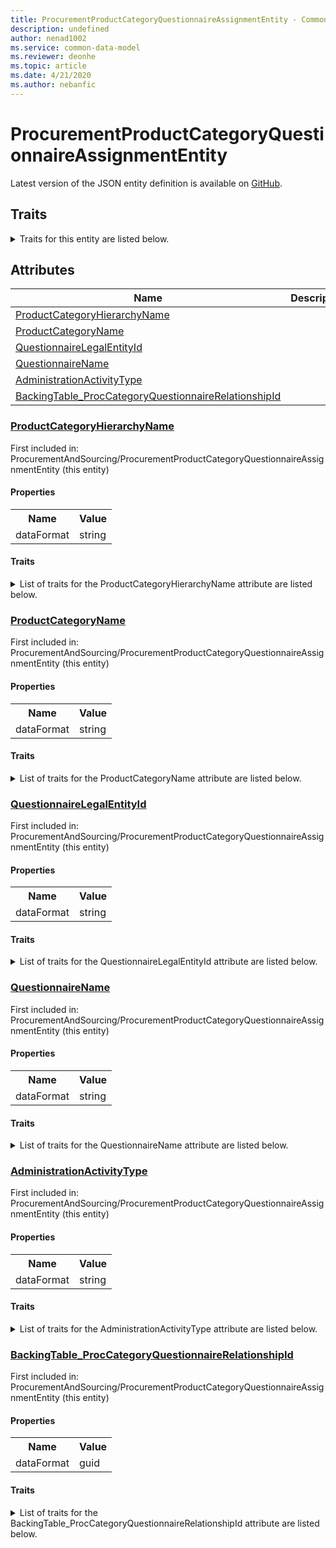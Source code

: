 ```yaml
---
title: ProcurementProductCategoryQuestionnaireAssignmentEntity - Common Data Model | Microsoft Docs
description: undefined
author: nenad1002
ms.service: common-data-model
ms.reviewer: deonhe
ms.topic: article
ms.date: 4/21/2020
ms.author: nebanfic
---
```


# ProcurementProductCategoryQuestionnaireAssignmentEntity

  
 Latest version of the JSON entity definition is available on <a href="https://github.com/Microsoft/CDM/tree/master/schemaDocuments/core/operationsCommon/Entities/SupplyChain/ProcurementAndSourcing/ProcurementProductCategoryQuestionnaireAssignmentEntity.cdm.json" target="_blank">GitHub</a>.  

## Traits

<details>
<summary>Traits for this entity are listed below.  
</summary>

**is.CDM.entityVersion**  
  <table><tr><th>Parameter</th><th>Value</th><th>Data type</th><th>Explanation</th></tr><tr><td>versionNumber</td><td>"1.0.0"</td><td>string</td><td>semantic version number of the entity</td></tr></table>

**is.application.releaseVersion**  
  <table><tr><th>Parameter</th><th>Value</th><th>Data type</th><th>Explanation</th></tr><tr><td>releaseVersion</td><td>"10.0.13.0"</td><td>string</td><td>semantic version number of the application introducing this entity</td></tr></table>

</details>

## Attributes

|Name|Description|First Included in Instance|
|---|---|---|
|[ProductCategoryHierarchyName](#ProductCategoryHierarchyName)||<a href="ProcurementProductCategoryQuestionnaireAssignmentEntity.md" target="_blank">ProcurementAndSourcing/ProcurementProductCategoryQuestionnaireAssignmentEntity</a>|
|[ProductCategoryName](#ProductCategoryName)||<a href="ProcurementProductCategoryQuestionnaireAssignmentEntity.md" target="_blank">ProcurementAndSourcing/ProcurementProductCategoryQuestionnaireAssignmentEntity</a>|
|[QuestionnaireLegalEntityId](#QuestionnaireLegalEntityId)||<a href="ProcurementProductCategoryQuestionnaireAssignmentEntity.md" target="_blank">ProcurementAndSourcing/ProcurementProductCategoryQuestionnaireAssignmentEntity</a>|
|[QuestionnaireName](#QuestionnaireName)||<a href="ProcurementProductCategoryQuestionnaireAssignmentEntity.md" target="_blank">ProcurementAndSourcing/ProcurementProductCategoryQuestionnaireAssignmentEntity</a>|
|[AdministrationActivityType](#AdministrationActivityType)||<a href="ProcurementProductCategoryQuestionnaireAssignmentEntity.md" target="_blank">ProcurementAndSourcing/ProcurementProductCategoryQuestionnaireAssignmentEntity</a>|
|[BackingTable_ProcCategoryQuestionnaireRelationshipId](#BackingTable_ProcCategoryQuestionnaireRelationshipId)||<a href="ProcurementProductCategoryQuestionnaireAssignmentEntity.md" target="_blank">ProcurementAndSourcing/ProcurementProductCategoryQuestionnaireAssignmentEntity</a>|

### <a href=#ProductCategoryHierarchyName name="ProductCategoryHierarchyName">ProductCategoryHierarchyName</a>

First included in: ProcurementAndSourcing/ProcurementProductCategoryQuestionnaireAssignmentEntity (this entity)  

#### Properties

<table><tr><th>Name</th><th>Value</th></tr><tr><td>dataFormat</td><td>string</td></tr></table>

#### Traits

<details>
<summary>List of traits for the ProductCategoryHierarchyName attribute are listed below.</summary>

**is.dataFormat.character**  
**is.dataFormat.big**  
**is.dataFormat.array**  
**is.dataFormat.character**  
**is.dataFormat.array**  
</details>

### <a href=#ProductCategoryName name="ProductCategoryName">ProductCategoryName</a>

First included in: ProcurementAndSourcing/ProcurementProductCategoryQuestionnaireAssignmentEntity (this entity)  

#### Properties

<table><tr><th>Name</th><th>Value</th></tr><tr><td>dataFormat</td><td>string</td></tr></table>

#### Traits

<details>
<summary>List of traits for the ProductCategoryName attribute are listed below.</summary>

**is.dataFormat.character**  
**is.dataFormat.big**  
**is.dataFormat.array**  
**is.dataFormat.character**  
**is.dataFormat.array**  
</details>

### <a href=#QuestionnaireLegalEntityId name="QuestionnaireLegalEntityId">QuestionnaireLegalEntityId</a>

First included in: ProcurementAndSourcing/ProcurementProductCategoryQuestionnaireAssignmentEntity (this entity)  

#### Properties

<table><tr><th>Name</th><th>Value</th></tr><tr><td>dataFormat</td><td>string</td></tr></table>

#### Traits

<details>
<summary>List of traits for the QuestionnaireLegalEntityId attribute are listed below.</summary>

**is.dataFormat.character**  
**is.dataFormat.big**  
**is.dataFormat.array**  
**is.dataFormat.character**  
**is.dataFormat.array**  
</details>

### <a href=#QuestionnaireName name="QuestionnaireName">QuestionnaireName</a>

First included in: ProcurementAndSourcing/ProcurementProductCategoryQuestionnaireAssignmentEntity (this entity)  

#### Properties

<table><tr><th>Name</th><th>Value</th></tr><tr><td>dataFormat</td><td>string</td></tr></table>

#### Traits

<details>
<summary>List of traits for the QuestionnaireName attribute are listed below.</summary>

**is.dataFormat.character**  
**is.dataFormat.big**  
**is.dataFormat.array**  
**is.dataFormat.character**  
**is.dataFormat.array**  
</details>

### <a href=#AdministrationActivityType name="AdministrationActivityType">AdministrationActivityType</a>

First included in: ProcurementAndSourcing/ProcurementProductCategoryQuestionnaireAssignmentEntity (this entity)  

#### Properties

<table><tr><th>Name</th><th>Value</th></tr><tr><td>dataFormat</td><td>string</td></tr></table>

#### Traits

<details>
<summary>List of traits for the AdministrationActivityType attribute are listed below.</summary>

**is.dataFormat.character**  
**is.dataFormat.big**  
**is.dataFormat.array**  
**is.dataFormat.character**  
**is.dataFormat.array**  
</details>

### <a href=#BackingTable_ProcCategoryQuestionnaireRelationshipId name="BackingTable_ProcCategoryQuestionnaireRelationshipId">BackingTable_ProcCategoryQuestionnaireRelationshipId</a>

First included in: ProcurementAndSourcing/ProcurementProductCategoryQuestionnaireAssignmentEntity (this entity)  

#### Properties

<table><tr><th>Name</th><th>Value</th></tr><tr><td>dataFormat</td><td>guid</td></tr></table>

#### Traits

<details>
<summary>List of traits for the BackingTable_ProcCategoryQuestionnaireRelationshipId attribute are listed below.</summary>

**is.dataFormat.character**  
**is.dataFormat.big**  
**is.dataFormat.array**  
**is.dataFormat.guid**  
**means.identity.entityId**  
**is.linkedEntity.identifier**  
Marks the attribute(s) that hold foreign key references to a linked (used as an attribute) entity. This attribute is added to the resolved entity to enumerate the referenced entities.  <table><tr><th>Parameter</th><th>Value</th><th>Data type</th><th>Explanation</th></tr><tr><td>entityReferences</td><td><table><tr><th>entityReference</th><th>attributeReference</th></tr><tr><td><a href="../../../Tables/SupplyChain/ProcurementAndSourcing/Group/ProcCategoryQuestionnaire.md" target="_blank">/core/operationsCommon/Tables/SupplyChain/ProcurementAndSourcing/Group/ProcCategoryQuestionnaire.cdm.json/ProcCategoryQuestionnaire</a></td><td><a href="../../../Tables/SupplyChain/ProcurementAndSourcing/Group/ProcCategoryQuestionnaire.md#RecId" target="_blank">RecId</a></td></tr></table></td><td>entity</td><td>a reference to the constant entity holding the list of entity references</td></tr></table>

**is.dataFormat.guid**  
**is.dataFormat.character**  
**is.dataFormat.array**  
</details>
